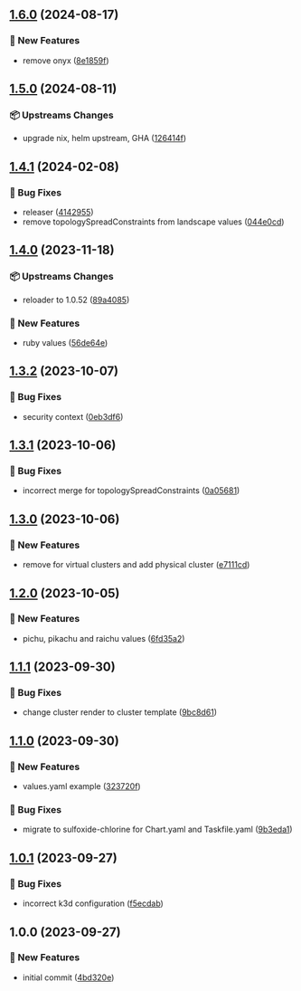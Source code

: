 ## [1.6.0](https://github.com/AtomiCloud/sulfoxide.chlorine/compare/v1.5.0...v1.6.0) (2024-08-17)


### 🚀 New Features

* remove onyx ([8e1859f](https://github.com/AtomiCloud/sulfoxide.chlorine/commit/8e1859f86a4895c946a40ee22053888fa75d51ec))

## [1.5.0](https://github.com/AtomiCloud/sulfoxide.chlorine/compare/v1.4.1...v1.5.0) (2024-08-11)


### 📦 Upstreams Changes

* upgrade nix, helm upstream, GHA ([126414f](https://github.com/AtomiCloud/sulfoxide.chlorine/commit/126414f48160c0a068df26ef4717413141331577))

## [1.4.1](https://github.com/AtomiCloud/sulfoxide.chlorine/compare/v1.4.0...v1.4.1) (2024-02-08)


### 🐛 Bug Fixes

* releaser ([4142955](https://github.com/AtomiCloud/sulfoxide.chlorine/commit/41429551d1fb9d328701c45f364cd405e5278278))
* remove topologySpreadConstraints from landscape values ([044e0cd](https://github.com/AtomiCloud/sulfoxide.chlorine/commit/044e0cd673d9a5adf06a15ae43e069bec4b97855))

## [1.4.0](https://github.com/AtomiCloud/sulfoxide.chlorine/compare/v1.3.2...v1.4.0) (2023-11-18)


### 📦 Upstreams Changes

* reloader to 1.0.52 ([89a4085](https://github.com/AtomiCloud/sulfoxide.chlorine/commit/89a4085154899c272884ea620fd2f358a49a70ee))


### 🚀 New Features

* ruby values ([56de64e](https://github.com/AtomiCloud/sulfoxide.chlorine/commit/56de64e11207f2837b400046f58ebf1ce4ef6e4f))

## [1.3.2](https://github.com/AtomiCloud/sulfoxide.chlorine/compare/v1.3.1...v1.3.2) (2023-10-07)


### 🐛 Bug Fixes

* security context ([0eb3df6](https://github.com/AtomiCloud/sulfoxide.chlorine/commit/0eb3df6f0301e94024a0e745ab12211275da4a74))

## [1.3.1](https://github.com/AtomiCloud/sulfoxide.chlorine/compare/v1.3.0...v1.3.1) (2023-10-06)


### 🐛 Bug Fixes

* incorrect merge for topologySpreadConstraints ([0a05681](https://github.com/AtomiCloud/sulfoxide.chlorine/commit/0a0568168739a199a7677ef6d0288d398b87b90e))

## [1.3.0](https://github.com/AtomiCloud/sulfoxide.chlorine/compare/v1.2.0...v1.3.0) (2023-10-06)


### 🚀 New Features

* remove for virtual clusters and add physical cluster ([e7111cd](https://github.com/AtomiCloud/sulfoxide.chlorine/commit/e7111cde525b98793f297454ba5f6a0857129df4))

## [1.2.0](https://github.com/AtomiCloud/sulfoxide.chlorine/compare/v1.1.1...v1.2.0) (2023-10-05)


### 🚀 New Features

* pichu, pikachu and raichu values ([6fd35a2](https://github.com/AtomiCloud/sulfoxide.chlorine/commit/6fd35a202568d80510c83b23ad088091f6e13f82))

## [1.1.1](https://github.com/AtomiCloud/sulfoxide.chlorine/compare/v1.1.0...v1.1.1) (2023-09-30)


### 🐛 Bug Fixes

* change cluster render to cluster template ([9bc8d61](https://github.com/AtomiCloud/sulfoxide.chlorine/commit/9bc8d615e59e618325f1dd2ef750bda228884eec))

## [1.1.0](https://github.com/AtomiCloud/sulfoxide.chlorine/compare/v1.0.1...v1.1.0) (2023-09-30)


### 🚀 New Features

* values.yaml example ([323720f](https://github.com/AtomiCloud/sulfoxide.chlorine/commit/323720fc32f4f05d58cafe3ecaa12a7a7ec4dfdd))


### 🐛 Bug Fixes

* migrate to sulfoxide-chlorine for Chart.yaml and Taskfile.yaml ([9b3eda1](https://github.com/AtomiCloud/sulfoxide.chlorine/commit/9b3eda1524b02ae9ff2a82fcc227bb8d2f6e4b9c))

## [1.0.1](https://github.com/AtomiCloud/sulfoxide.chlorine/compare/v1.0.0...v1.0.1) (2023-09-27)


### 🐛 Bug Fixes

* incorrect k3d configuration ([f5ecdab](https://github.com/AtomiCloud/sulfoxide.chlorine/commit/f5ecdab1de6097ee04e32afe9337feb2bd2d6821))

## 1.0.0 (2023-09-27)


### 🚀 New Features

* initial commit ([4bd320e](https://github.com/AtomiCloud/sulfoxide.chlorine/commit/4bd320e576c1afee2e23ab0ff6409d906ec1defd))
